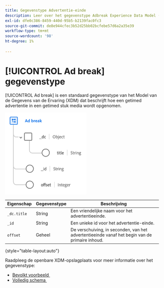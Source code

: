 ```yaml
---
title: Gegevenstype Advertentie-einde
description: Leer over het gegevenstype Adbreak Experience Data Model (XDM).
exl-id: dfe0c386-8459-440d-95b5-b2139fac0fc3
source-git-commit: de8e944cfec3b52d25bb02bcfebe57d6a2a35e39
workflow-type: tm+mt
source-wordcount: '98'
ht-degree: 1%

---
```


# [!UICONTROL Ad break] gegevenstype

[!UICONTROL Ad break] is een standaard gegevenstype van het Model van de Gegevens van de Ervaring (XDM) dat beschrijft hoe een getimed advertentie in een getimed stuk media wordt opgenomen.

![&#x200B; het typestructuur van Gegevens &#x200B;](../images/data-types/ad-break.png)

| Eigenschap | Gegevenstype | Beschrijving |
| --- | --- | --- |
| `_dc.title` | String | Een vriendelijke naam voor het advertentieeinde. |
| `_id` | String | Een unieke id voor het advertentie-einde. |
| `offset` | Geheel | De verschuiving, in seconden, van het advertentieeinde vanaf het begin van de primaire inhoud. |

{style="table-layout:auto"}

Raadpleeg de openbare XDM-opslagplaats voor meer informatie over het gegevenstype:

* [&#x200B; Bevolkt voorbeeld &#x200B;](https://github.com/adobe/xdm/blob/master/components/datatypes/marketing/advertising-break.example.1.json)
* [&#x200B; Volledig schema &#x200B;](https://github.com/adobe/xdm/blob/master/components/datatypes/marketing/advertising-break.schema.json)
